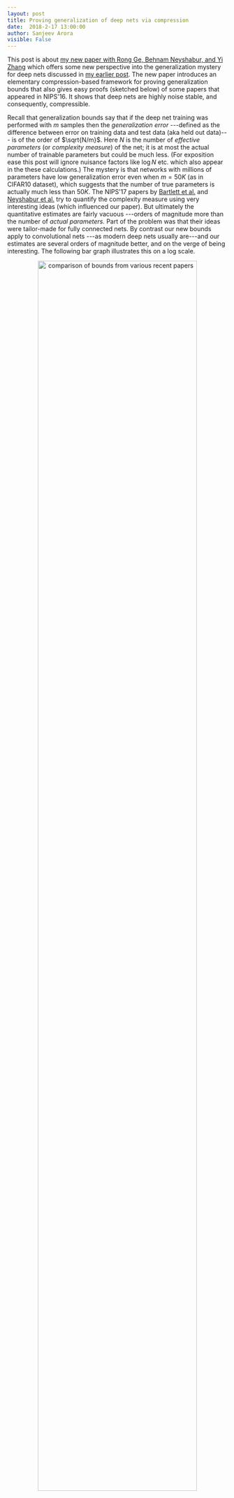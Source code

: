 ```yaml
---
layout: post
title: Proving generalization of deep nets via compression
date:  2018-2-17 13:00:00
author: Sanjeev Arora
visible: False
---
```


This post is about [my new paper with Rong Ge, Behnam Neyshabur, and Yi Zhang](https://arxiv.org/abs/1802.05296) which offers some new perspective into the generalization mystery for deep nets discussed in 
[my earlier post](http://www.offconvex.org/2017/12/08/generalization1/). The new paper introduces an elementary compression-based framework for proving generalization bounds that also gives easy proofs (sketched below) of some papers that appeared in NIPS'16. It shows that deep nets are highly noise stable, and consequently, compressible. 

Recall that generalization bounds say that if the deep net training was performed with $m$ samples then the  *generalization error* ---defined as the difference between error on training data and  test data (aka held out data)--- is of the order of
$\sqrt{N/m}$. Here  $N$ is the number of *effective parameters* (or *complexity measure*) of the net; it is at most the actual number of trainable parameters but could be much less. (For exposition ease this post will ignore nuisance factors like $\log N$ etc. which also appear in the these calculations.) The mystery is that networks with millions of parameters have low generalization error even when $m =50K$ (as in CIFAR10 dataset), which suggests that the number of true parameters is actually much less than $50K$. The NIPS'17 papers by [Bartlett et al.](https://arxiv.org/abs/1706.08498) and [Neyshabur et al.](https://openreview.net/forum?id=Skz_WfbCZ)
try to quantify the complexity measure using very interesting ideas (which influenced our paper). But ultimately the quantitative estimates are fairly vacuous  ---orders of magnitude more than the number of *actual parameters.* Part of the problem was that their ideas were tailor-made for fully connected nets. By contrast our new bounds apply to convolutional nets ---as modern deep nets usually are---and our estimates are several orders of magnitude better, and on the verge of being interesting. The following bar graph illustrates this on a log scale.

<p style="text-align:center;">
<img src="/assets/saddle_eff/acompare.png" width="85%" alt="comparison of bounds from various recent papers" />
</p>


## The Compression Approach

The compression approach takes a deep net $C$ with $N$ trainable parameters and tries to compress it to another one $\hat{C}$ that has (a) much fewer parameters $\hat{N}$ than $C$ and (b) has roughly the same training error as $C$. 

Then the test error of deep net $\hat{C}$ is  not much more than training error provided the number of training samples was more than $\hat{N}$. An extension of the approach says that in the above setting we can let the compression algorithm to be *randomized* provided its randomness is fixed in advance of seeing the training data. We call this *compression with respect to fixed string*. 

Note that the above approach proves good generalization of the compressed $\hat{C}$, not the original $C$. (I suspect the ideas may some day extend to proving good generalization of the original $C$; the hurdles seem technical rather than inherent.) Something similar is true of earlier approaches using PAC-Bayes bounds, which also  prove the generalization of some related net to $C$, not of $C$ itself. (Hence the tongue-in-cheek title of the classic reference [Langford-Caruana2002](http://www.cs.cmu.edu/~jcl/papers/nn_bound/not_bound.pdf).) 

Of course, in practice  deep nets are well known to be compressible. Using a variety of ideas, compression of 10x to 100x is not uncommon; see [the recent survey](https://arxiv.org/abs/1710.09282). However, usually this compression involves *retraining* the compressed net, which we don't do in our paper since that is harder to formalize.  

## Flat minima and Noise Stability

Before explaining the new paper, let's recall the classical suggestion of  [Hochreiter and Schmidhuber 1995]()) that deep nets generalize better if they are found in a region that is a *flat minimum* of the training loss landscape. Recently [Keskar et al 2016](https://arxiv.org/abs/1609.04836) have empirically tested this suggestion  for modern deep architectures and found that flat minima do generalize better. 

<div style="text-align:center;">
 <img style="width:600px;" src="/assets/saddle_eff/aflatminima.pdf" alt= "Flat and sharp minima" />
</div>

Here's the intuition why a flat minimum should generalize better. Crudely speaking, suppose a flat minimum is one that occupies volume $\tau$ in the landscape. Then the number of *distinct* flat minima in the landscape is at most $S =\text{total volume}/\tau$. Thus one can number the flat minima from $1$ to $S$, implying that a flat minimum can be represented using $\log S$ bits.  The standard sampling estimate mentioned above implies that flat minima generalize if the number of training samples $m$ exceeds $\log S$. 

PAC-Bayes approaches try to formalize the above intuition by defining a flat minimum as follows: it is a net $C$ such that adding appropriately-scaled gaussian noise to all its trainable parameters does not greatly affect the training error. This allows quantifying the "volume" idea above in terms of probability/measure (see [my lecture notes](http://www.) or [Dziugaite-Roy](https://arxiv.org/abs/1703.11008)) and yields some explicit estimates on sample complexity.  However, it has proved difficult to obtain good quantitative estimates from this calculation, especially for convolutional nets. 

We formalize "flat minimum" using a stronger form of noise stability. Roughly speaking, it says that if we inject appropriately scaled gaussian noise at the output of some layer, then this noise gets attenuated as it propagates up to higher layers. (Here "top" direction refers to the output of the net.)  The following figure illustrates how noise injected at a certain layer of VGG19 (trained on CIFAR10) affects the higher layer, in percentage terms. 

<div style="text-align:center;">
 <img style="width:600px;" src="/assets/saddle_eff/aattenuate.pdf" alt ="How gaussian noise gets rejected as it travels up the net"/>
</div>

It is clear that the computation of the trained net is highly resistant to noise. 
Note that the training involved no explicit injection of noise (eg dropout). Of course, stochastic gradient descent *implicitly* adds noise to the gradient, and it would be nice to investigate more rigorously if the noise stability arises from this or from some other source. 

## Noise stability and compressibility of single layer

 To understand why noise-stable nets are compressible, let's first understand noise stability for a single layer with no nonlinearity.
This is just a matrix $M$. 

<div style="text-align:center;">
 <img style="width:600px;" src="/assets/saddle_eff/alinear.pdf" alt ="matrix M describing a single layer"/>
</div>



What does it mean that this matrix's output is noise stable? Suppose the vector at the previous layer is a unit vector $x$, then the output is $Mx$. If we inject a noise vector $\eta$ of unit norm at the previous layer then the output must become $M(x +\eta)$. Noise stability means the output is shifted very little, which implies the norm of $Mx$ is much higher than that of $M \eta$. 
The former hand is at most $\sigma_{max}(M)$, the largest singular value of $M$. The latter is approximately 
$\sum_i (\sigma_i(M)^2)^{1/2}/\sqrt{h}$ where $\sigma_i(M)$ is the $i$th singular value of $M$ and $h$ is dimension of $Mx$. The reason is that gaussian noise divides itself evenly across all directions, with variance in each direction $1/n$. 

We conclude that the matrix computes a noise-stable transformation if 

$$\sigma_{max}(M) \gg \frac{1}{h} \sum_i (\sigma_i(M)^2)^{1/2},$$

which implies that the matrix has an uneven distribution of singular values. (Formally, the ratio of left side and right side is  related to the [*stable rank*](https://nickhar.wordpress.com/2012/02/29/lecture-15-low-rank-approximation-of-matrices/). Indeed, the higher layers of deep nets---where most of the net's parameters reside---exhibit a highly uneven distribution of singular values, as revealed by the figure below describing layer 10 in VGG19 trained on CIFAR10.

<div style="text-align:center;">
 <img style="width:600px;" src="/assets/saddle_eff/aspectrumlayer10.pdf" alt ="distribution of singular values of matrix at layer 10 of VGG19"/>
</div>

## Compressing multilayer net 

The above analysis of noise stability in terms of singular values cannot hold across layers of a deep net, because  
the mapping described by a sequence of layers is nonlinear. Noise stability is therefore formalized using the [Jacobian](https://en.wikipedia.org/wiki/Jacobian_matrix_and_determinant) of this transformation,  is the matrix describing how the output reacts to tiny perturbations of the input. Noise stability says that this nonlinear operator passes signal (i.e., the vector from previous layers) much more strongly than it does a noise vector.

The actual compression is just a randomized transformation applied to each layer (aside: this uses randomness, and thus fits in our "compressing with fixed string" framework) that uses the low stable rank condition at each layer. This compression introduces error in the layer's output, but the vector describing this error is "gaussian-like" due to the use of randomness in the compression. Thus this error gets attenuated by higher layers. 


Details can be found in the paper. All noise stability properties formalized there are later checked in the experiments section. 


## Simpler proofs of existing generalization bounds

As mentioned, the compression framework also gives elementary (say, 1-page) proofs of the previous generalization bounds from the past year. For example, the paper of [Neyshabur et al.](https://openreview.net/forum?id=Skz_WfbCZ) shows the following is an upper bound on the effective number of parameters of a deep net. Here $A_i$ is the matrix describing the $i$th layer.  

<div style="text-align:center;">
 <img style="width:600px;" src="/assets/saddle_eff/aexpression1.pdf" alt="expression in Neyshabur et al" />
</div>


The second part of the expression is the sum of stable ranks of the layer matrices, and is a natural measure of complexity. The first term is an upper bound on the Lipschitz constant of the entire network. Recall that the Lipschitz constant of a mapping $f$ is a constant $L$ such that $f(x) \leq L c\dot |x|$. It is at most the product of spectral norms (= top singular value) of the layer matrices. 
The reason is that if an input $x$ is presented at the bottom of the net, then each successive layer can multiply its norm by at most 
the top singular value, and the ReLU nonlinearity can only decrease norm since its only action is to zero out some entries. 

Having decoded the above expression, it is clear how to interpret it as an analysis of a (deterministic) compression of the net. Compress each layer by truncating singular values less than some threshold $t$, which we hope turns it into a low rank matrix. (Recall that a matrix with rank $r$ can be expressed using $2nr$ parameters.)   A simple computation shows that the number of such singular values is at most the stable rank divided by $t^2$.  How do we set $t$? The truncation introduces error in the layer's computation, which gets propagated through the higher layers and magnified at most by the Lipschitz constant. We want to make this propagated error small, which can be done by making $t$ inversely proportional to the Lipschitz constant.  This leads to the above bound on the number of effective parameters. 

## Extending the ideas to convolutional nets 

Convolutional nets could not be dealt with cleanly in the earlier papers. I must admit that handling convolution stumped us as too for a while. A layer in a convolutional net applies the same filter to all patches in that layer. This *weight sharing* means that the full layer matrix already has a fairly compact representation, and it seems challenging to compress this further. However, in nets like VGG and GoogleNet, the higher layers use rather large filter matrices (i.e., they use a large number of channels), and one could hope to compress these individual filter matrices. 

Let's discuss the two naive ideas. The first is to compress the filter independently in different patches. This unfortunately is not a compression at all, since  each  copy of the filter then comes with its own parameters. The second idea is to do a single compression of the filter and use the compressed copy in each patch. This messes up the error analysis because the errors introduced due to compression in the different copies are now correlated, whereas the analysis requires them to be more like gaussian. 

The idea we end up using is to compress the filters using $k$-wise independence (an idea from [theory of hashing schemes](https://en.wikipedia.org/wiki/K-independent_hashing), where $k$ is logarithmic in the size of the layer. This actually works out. 
